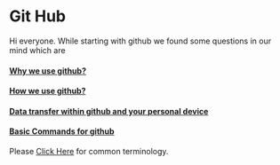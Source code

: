 # Git Hub

Hi everyone. While starting with github we found some questions in our mind which are

#### [Why we use github?](https://github.com/yogesh131jadhav/notes/blob/master/why_github.md)
#### [How we use github?](https://github.com/yogesh131jadhav/notes/blob/master/how_github.md)
#### [Data transfer within github and your personal device](https://github.com/yogesh131jadhav/notes/blob/master/getdata_github.md)
#### [Basic Commands for github](https://github.com/yogesh131jadhav/notes/blob/master/commands_github.md)

Please [Click Here](https://github.com/yogesh131jadhav/notes/blob/master/naming_convenions.md) for common terminology.